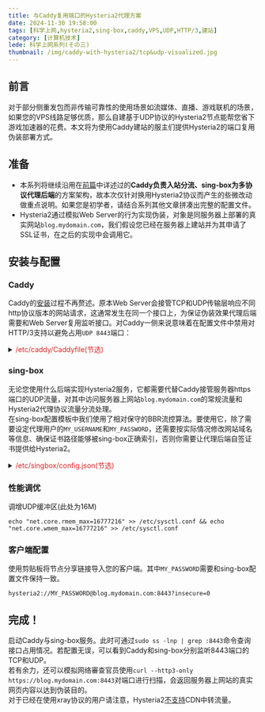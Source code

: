 ```yaml
---
title: 与Caddy复用端口的Hysteria2代理方案
date: 2024-11-30 19:58:00
tags: [科学上网,hysteria2,sing-box,caddy,VPS,UDP,HTTP/3,建站]
category: [计算机技术]
lede: 科学上网系列(その三)
thumbnail: /img/caddy-with-hysteria2/tcp&udp-visualized.jpg
---
```

## 前言
对于部分侧重发包而非传输可靠性的使用场景如流媒体、直播、游戏联机的场景，如果您的VPS线路足够优质，那么自建基于UDP协议的Hysteria2节点能帮您省下游戏加速器的花费。本文将为使用Caddy建站的服主们提供Hysteria2的端口复用伪装部署方式。  

## 准备 
* 本系列将继续沿用在[前篇](https://di-gigen.github.io/2024/11/21/caddy-sni-with-reality/)中详述过的**Caddy负责入站分流、sing-box为多协议代理后端**的方案架构，故本次仅针对换用Hysteria2协议而产生的些微改动做重点说明。如果您是初学者，请结合系列其他文章拼凑出完整的配置文件。  
* Hysteria2通过模拟Web Server的行为实现伪装，对象是同服务器上部署的真实网站`blog.mydomain.com`，我们假设您已经在服务器上建站并为其申请了SSL证书，在之后的实现中会调用它。  

## 安装与配置
### Caddy
Caddy的[安装](https://caddyserver.com/docs/install)过程不再赘述。原本Web Server会接管TCP和UDP传输层响应不同http协议版本的网站请求，这通常发生在同一个接口上，为保证伪装效果代理后端需要和Web Server复用监听接口。对Caddy一侧来说意味着在配置文件中禁用对HTTP/3支持以避免占用`UDP 8443`端口：  
<details>
<summary><font color="#E02222">/etc/caddy/Caddyfile(节选)</font></summary>

```
{
    # Global Options
    servers :8443 {
        protocols h1 h2 h2c # 监听协议不包含UDP上的HTTP/3
    }
    ...
}
*.mydomain.com {
    ...
}
```
</details>

### sing-box
无论您使用什么后端实现Hysteria2服务，它都需要代替Caddy接管服务器https端口的UDP流量，对其中访问服务器上网站`blog.mydomain.com`的常规流量和Hysteria2代理协议流量分流处理。  
在sing-box配置模板中我们使用了相对保守的BBR流控算法。要使用它，除了需要设定代理用户的`MY_USERNAME`和`MY_PASSWORD`，还需要按实际情况修改网站域名等信息、确保证书路径能够被sing-box正确索引，否则你需要让代理后端自签证书提供给Hysteria2。  
 
<details>
<summary><font color="#E02222">/etc/singbox/config.json(节选)</font></summary>

```json
{
    ...
    "inbounds": [{
        "tag": "hy2-in",
        "type": "hysteria2",
        "listen": "::",
        "listen_port": 8443,
        "sniff": true,
        "ignore_client_bandwidth": true,
        "masquerade": "http://localhost:8080",
        "users": [{
            "name": "MY_USERNAME",
            "password": "MY_PASSWORD"
        }],
        "tls": {
            "enabled": true,
            "server_name": "blog.mydomain.com",
            "key_path": "/path/to/wildcard_.mydomain.com.key",
            "certificate_path": "/path/to/wildcard_.mydomain.com.crt"
        }
    }],
    "outbounds": [...],
    "route": {...}
}
```
</details>

### 性能调优
调增UDP缓冲区(此处为16M)  
```shell
echo "net.core.rmem_max=16777216" >> /etc/sysctl.conf && echo "net.core.wmem_max=16777216" >> /etc/sysctl.conf
```

### 客户端配置
使用剪贴板将节点分享链接导入您的客户端。其中`MY_PASSWORD`需要和sing-box配置文件保持一致。    
```
hysteria2://MY_PASSWORD@blog.mydomain.com:8443?insecure=0
```

## 完成！
启动Caddy与sing-box服务。此时可通过`sudo ss -lnp | grep :8443`命令查询接口占用情况。若配置无误，可以看到Caddy和sing-box分别监听8443端口的TCP和UDP。  
若有余力，还可以模拟网络審查官员使用`curl --http3-only https://blog.mydomain.com:8443`对端口进行扫描，会返回服务器上网站的真实网页内容以达到伪装目的。  
对于已经在使用xray协议的用户请注意，Hysteria2[不支持](https://v2.hysteria.network/zh/docs/misc/CDN/)CDN中转流量。  
